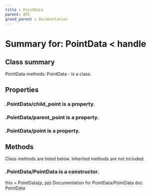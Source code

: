 ```yaml
---
title : PointData
parent: API
grand_parent : Documentation
---
```

# Summary for: **PointData**  < handle

## Class summary

PointData methods:
PointData - is a class.

## Properties

### .PointData/**child_point** is a property.

### .PointData/**parent_point** is a property.

### .PointData/**point** is a property.


## Methods

Class methods are listed below. Inherited methods are not included.

### .**PointData**/PointData is a constructor.
this = PointData(p, pp)
Documentation for PointData/PointData
doc PointData


